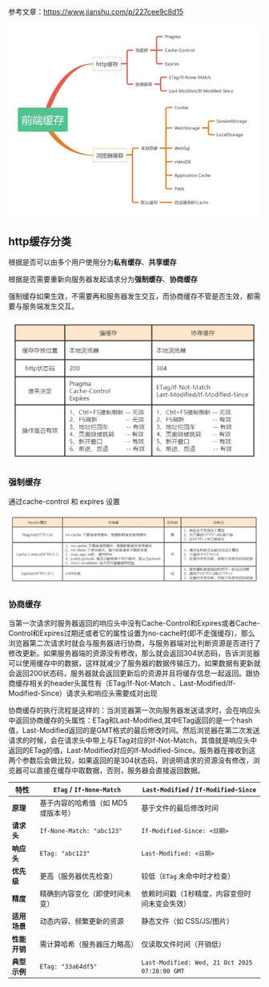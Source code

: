 参考文章：https://www.jianshu.com/p/227cee9c8d15

![cache](.\img\cache.webp)

## http缓存分类

根据是否可以由多个用户使用分为**私有缓存**、**共享缓存**

根据是否需要重新向服务器发起请求分为**强制缓存**、**协商缓存**

强制缓存如果生效，不需要再和服务器发生交互，而协商缓存不管是否生效，都需要与服务端发生交互。

![cache-diff](.\img\cache-diff.webp)

### 强制缓存

通过cache-control 和 expires 设置

![client-cache](.\img\client-cache.webp)

### 协商缓存

当第一次请求时服务器返回的响应头中没有Cache-Control和Expires或者Cache-Control和Expires过期还或者它的属性设置为no-cache时(即不走强缓存)，那么浏览器第二次请求时就会与服务器进行协商，与服务器端对比判断资源是否进行了修改更新。如果服务器端的资源没有修改，那么就会返回304状态码，告诉浏览器可以使用缓存中的数据，这样就减少了服务器的数据传输压力。如果数据有更新就会返回200状态码，服务器就会返回更新后的资源并且将缓存信息一起返回。跟协商缓存相关的header头属性有（ETag/If-Not-Match 、Last-Modified/If-Modified-Since）请求头和响应头需要成对出现

协商缓存的执行流程是这样的：当浏览器第一次向服务器发送请求时，会在响应头中返回协商缓存的头属性：ETag和Last-Modified,其中ETag返回的是一个hash值，Last-Modified返回的是GMT格式的最后修改时间。然后浏览器在第二次发送请求的时候，会在请求头中带上与ETag对应的If-Not-Match，其值就是响应头中返回的ETag的值，Last-Modified对应的If-Modified-Since。服务器在接收到这两个参数后会做比较，如果返回的是304状态码，则说明请求的资源没有修改，浏览器可以直接在缓存中取数据，否则，服务器会直接返回数据。

| 特性                | `ETag` / `If-None-Match`                     | `Last-Modified` / `If-Modified-Since`       |
|---------------------|---------------------------------------------|---------------------------------------------|
| **原理**            | 基于内容的哈希值（如 MD5 或版本号）            | 基于文件的最后修改时间                       |
| **请求头**          | `If-None-Match: "abc123"`                   | `If-Modified-Since: <日期>`                 |
| **响应头**          | `ETag: "abc123"`                           | `Last-Modified: <日期>`                     |
| **优先级**          | 更高（服务器优先检查）                        | 较低（`ETag` 未命中时才检查）                |
| **精度**            | 精确到内容变化（即使时间未变）                | 依赖时间戳（1秒精度，内容变但时间未变会失效） |
| **适用场景**        | 动态内容、频繁更新的资源                      | 静态文件（如 CSS/JS/图片）                   |
| **性能开销**        | 需计算哈希（服务器压力略高）                  | 仅读取文件时间（开销低）                     |
| **典型示例**        | `ETag: "33a64df5"`                          | `Last-Modified: Wed, 21 Oct 2025 07:28:00 GMT` |